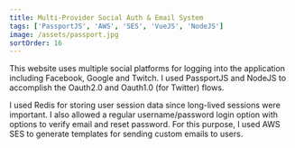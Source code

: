 ```yaml
---
title: Multi-Provider Social Auth & Email System
tags: ['PassportJS', 'AWS', 'SES', 'VueJS', 'NodeJS']
image: /assets/passport.jpg
sortOrder: 16
---
```


This website uses multiple social platforms for logging into the application including Facebook, Google and Twitch. I used PassportJS and NodeJS to accomplish the Oauth2.0 and Oauth1.0 (for Twitter) flows.

I used Redis for storing user session data since long-lived sessions were important. I also allowed a regular username/password login option with options to verify email and reset password. For this purpose, I used AWS SES to generate templates for sending custom emails to users. 